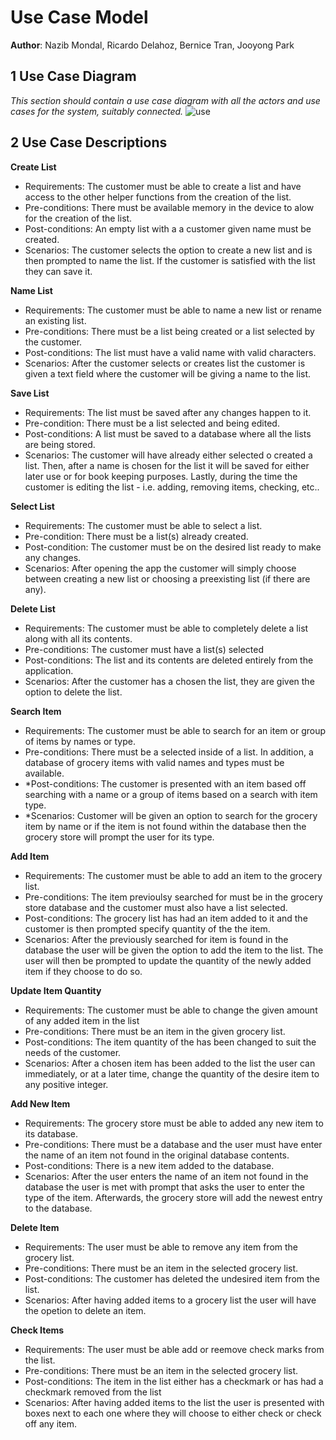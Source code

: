[use]:https://github.com/qc-se-fall2017/370Fall17Team6/blob/master/GroupProject/Docs/UseCaseDiagram.png
# Use Case Model

**Author**: Nazib Mondal, Ricardo Delahoz, Bernice Tran, Jooyong Park

## 1 Use Case Diagram
*This section should contain a use case diagram with all the actors and use cases for the system, suitably connected.*
![use]
## 2 Use Case Descriptions

**Create List**
- Requirements: The customer must be able to create a list and have access to the other helper functions from the creation of the list.
- Pre-conditions: There must be available memory in the device to alow for the creation of the list.
- Post-conditions: An empty list with a a customer given name must be created.
- Scenarios: The customer selects the option to create a new list and is then prompted to name the list. If the customer is satisfied with the list they can save it.

**Name List**
- Requirements: The customer must be able to name a new list or rename an existing list.
- Pre-conditions: There must be a list being created or a list selected by the customer.
- Post-conditions: The list must have a valid name with valid characters.
- Scenarios: After the customer selects or creates list the customer is given a text field where the customer will be giving a name to the list.

**Save List**
- Requirements: The list must be saved after any changes happen to it.
- Pre-condition: There must be a list selected and being edited.
- Post-conditions: A list must be saved to a database where all the lists are being stored.
- Scenarios: The customer will have already either selected o created a list. Then, after a name is chosen for the list it will be saved for either later use or for book keeping purposes. Lastly, during the time the customer is editing the list - i.e. adding, removing items, checking, etc..

**Select List**
- Requirements: The customer must be able to select a list.
- Pre-condition: There must be a list(s) already created. 
- Post-condition: The customer must be on the desired list ready to make any changes.
- Scenarios: After opening the app the customer will simply choose between creating a new list or choosing a preexisting list (if there are any).

**Delete List**
- Requirements: The customer must be able to completely delete a list along with all its contents.
- Pre-conditions: The customer must have a list(s) selected
- Post-conditions: The list and its contents are deleted entirely from the application.
- Scenarios: After the customer has a chosen the list, they are given the option to delete the list.

**Search Item**
- Requirements: The customer must be able to search for an item or group of items by names or type.
- Pre-conditions: There must be a selected inside of a list. In addition, a database of grocery items with valid names and types must be available.
- *Post-conditions: The customer is presented with an item based off searching with a name or a group of items based on a search with item type.
- *Scenarios: Customer will be given an option to search for the grocery item by name or if the item is not found within the database then the grocery store will prompt the user for its type.

**Add Item**
- Requirements: The customer must be able to add an item to the grocery list.
- Pre-conditions: The item previoulsy searched for must be in the grocery store database and the customer must also have a list selected.
- Post-conditions: The grocery list has had an item added to it and the customer is then prompted specify quantity of the the item.
- Scenarios: After the previously searched for item is found in the database the user will be given the option to add the item to the list. The user will then be prompted to update the quantity of the newly added item if they choose to do so.

**Update Item Quantity**
- Requirements: The customer must be able to change the given amount of any added item in the list
- Pre-conditions: There must be an item in the given grocery list.
- Post-conditions: The item quantity of the has been changed to suit the needs of the customer.
- Scenarios: After a chosen item has been added to the list the user can immediately, or at a later time, change the quantity of the desire item to any positive integer.

**Add New Item**
- Requirements: The grocery store must be able to added any new item to its database.
- Pre-conditions: There must be a database and the user must have enter the name of an item not found in the original database contents.
- Post-conditions: There is a new item added to the database.
- Scenarios: After the user enters the name of an item not found in the database the user is met with prompt that asks the user to enter the type of the item. Afterwards, the grocery store will add the newest entry to the database.

**Delete Item**
- Requirements: The user must be able to remove any item from the grocery list.
- Pre-conditions: There must be an item in the selected grocery list.
- Post-conditions: The customer has deleted the undesired item from the list.
- Scenarios: After having added items to a grocery list the user will have the opetion to delete an item.

**Check Items**
- Requirements: The user must be able add or reemove check marks from the list.
- Pre-conditions: There must be an item in the selected grocery list.
- Post-conditions: The item in the list either has a checkmark or has had a checkmark removed from the list
- Scenarios: After having added items to the list the user is presented with boxes next to each one where they will choose to either check or check off any item.
